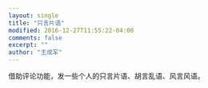 ```yaml
---
layout: single
title: "只言片语"
modified: 2016-12-27T11:55:22-04:00
comments: false
excerpt: ""
author: "王成军"
---
```


借助评论功能，发一些个人的只言片语、胡言乱语、风言风语。

<!-- start custom comments snippet -->
<!-- 多说评论框 start -->
<div class="ds-thread" data-thread-key={{page.id}} data-title={{page.title}} data-url={{site.url}}{{page.url}}></div>
<!-- 多说评论框 end -->
<!-- 多说公共JS代码 start (一个网页只需插入一次) -->
<script type="text/javascript">
var duoshuoQuery = {short_name:"ccc3"};
	(function() {
		var ds = document.createElement('script');
		ds.type = 'text/javascript';ds.async = true;
		ds.src = (document.location.protocol == 'https:' ? 'https:' : 'http:') + '//static.duoshuo.com/embed.js';
		ds.charset = 'UTF-8';
		(document.getElementsByTagName('head')[0]
		 || document.getElementsByTagName('body')[0]).appendChild(ds);
	})();
	</script>
<!-- 多说公共JS代码 end -->
</script>
